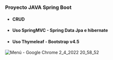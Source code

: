 
### Proyecto JAVA Spring Boot
- #### CRUD
- #### Uso SpringMVC - Spring Data Jpa e hibernate
- #### Uso Thymeleaf - Bootstrap v4.5

![Menú - Google Chrome 2_4_2022 20_58_52](https://user-images.githubusercontent.com/88462536/161405762-7a08e1b6-f91f-429d-8df6-f7a5138c7c7d.png)
